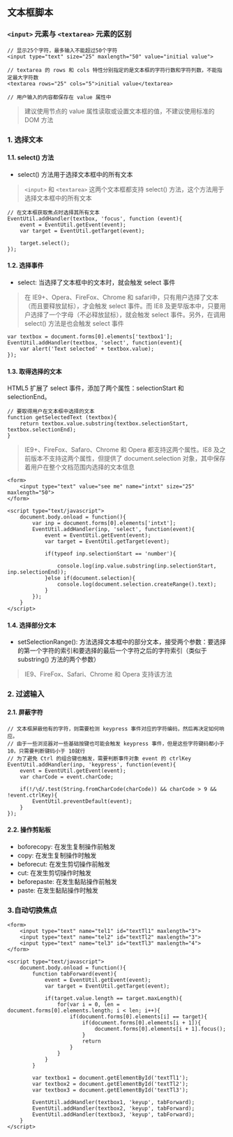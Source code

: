 ## 文本框脚本

### `<input>` 元素与 `<textarea>` 元素的区别

```
// 显示25个字符，最多输入不能超过50个字符
<input type="text" size="25" maxlength="50" value="initial value">

// textarea 的 rows 和 cols 特性分别指定的是文本框的字符行数和字符列数，不能指定最大字符数
<textarea rows="25" cols="5">initial value</textarea>

// 用户输入的内容都保存在 value 属性中
```

> 建议使用节点的 value 属性读取或设置文本框的值，不建议使用标准的 DOM 方法

### 1. 选择文本

#### 1.1. select() 方法

- select() 方法用于选择文本框中的所有文本

> `<input>` 和 `<textarea>` 这两个文本框都支持 select() 方法，这个方法用于选择文本框中的所有文本

```
// 在文本框获取焦点时选择其所有文本
EventUtil.addHandler(textbox, 'focus', function (event){
	event = EventUtil.getEvent(event);
	var target = EventUtil.getTarget(event);

	target.select();
});
```

#### 1.2. 选择事件

- select: 当选择了文本框中的文本时，就会触发 select 事件

> 在 IE9+、Opera、FireFox、Chrome 和 safari中，只有用户选择了文本（而且要释放鼠标），才会触发 select 事件。而 IE8 及更早版本中，只要用户选择了一个字母（不必释放鼠标），就会触发 select 事件。另外，在调用 select() 方法是也会触发 select 事件

```
var textbox = document.forms[0].elements['textbox1'];
EventUtil.addHandler(textbox, 'select', function(event){
	var alert('Text selected' + textbox.value);
});
```

#### 1.3. 取得选择的文本

HTML5 扩展了 select 事件，添加了两个属性：selectionStart 和 selectionEnd。

```
// 要取得用户在文本框中选择的文本
function getSelectedText (textbox){
	return textbox.value.substring(textbox.selectionStart, textbox.selectionEnd);
}
```

> IE9+、FireFox、Safaro、Chrome 和 Opera 都支持这两个属性。IE8 及之前版本不支持这两个属性，但提供了 document.selection 对象，其中保存着用户在整个文档范围内选择的文本信息

```
<form>
	<input type="text" value="see me" name="intxt" size="25" maxlength="50">
</form>

<script type="text/javascript">
	document.body.onload = function(){
		var inp = document.forms[0].elements['intxt'];
		EventUtil.addHandler(inp, 'select', function(event){
			event = EventUtil.getEvent(event);
			var target = EventUtil.getTarget(event);

			if(typeof inp.selectionStart == 'number'){

				console.log(inp.value.substring(inp.selectionStart, inp.selectionEnd));
			}else if(document.selection){
				console.log(document.selection.createRange().text);
			}
		});
	}
</script>
```

#### 1.4. 选择部分文本

- setSelectionRange(): 方法选择文本框中的部分文本，接受两个参数：要选择的第一个字符的索引和要选择的最后一个字符之后的字符索引（类似于 substring() 方法的两个参数）

> IE9、FireFox、Safari、Chrome 和 Opera 支持该方法

### 2. 过滤输入

#### 2.1. 屏蔽字符

```
// 文本框屏蔽他有的字符，则需要检测 keypress 事件对应的字符编码，然后再决定如何响应。
// 由于一些浏览器对一些基础按键也可能会触发 keypress 事件，但是这些字符键码都小于 10，只需要判断键码小于 10就行
// 为了避免 Ctrl 的组合键也触发，需要判断事件对象 event 的 ctrlKey
EventUtil.addHandler(inp, 'keypress', function(event){
	event = EventUtil.getEvent(event);
	var charCode = event.charCode;

	if(!/\d/.test(String.fromCharCode(charCode)) && charCode > 9 && !event.ctrlKey){
		EventUtil.preventDefault(event);
	}
});
```

#### 2.2. 操作剪贴板

- boforecopy: 在发生复制操作前触发
- copy: 在发生复制操作时触发
- beforecut: 在发生剪切操作前触发
- cut: 在发生剪切操作时触发
- beforepaste: 在发生黏贴操作前触发
- paste: 在发生黏贴操作时触发

### 3.自动切换焦点

```
<form>
	<input type="text" name="tel1" id="textTl1" maxlength="3">
	<input type="text" name="tel2" id="textTl2" maxlength="3">
	<input type="text" name="tel3" id="textTl3" maxlength="4">
</form>

<script type="text/javascript">
	document.body.onload = function(){
		function tabForward(event){
			event = EventUtil.getEvent(event);
			var target = EventUtil.getTarget(event);

			if(target.value.length == target.maxLength){
				for(var i = 0, len = document.forms[0].elements.length; i < len; i++){
					if(document.forms[0].elements[i] == target){
						if(document.forms[0].elements[i + 1]){
							document.forms[0].elements[i + 1].focus();
						}
						return
					}
				}
			}
		}

		var textbox1 = document.getElementById('textTl1');
		var textbox2 = document.getElementById('textTl2');
		var textbox3 = document.getElementById('textTl3');

		EventUtil.addHandler(textbox1, 'keyup', tabForward);
		EventUtil.addHandler(textbox2, 'keyup', tabForward);
		EventUtil.addHandler(textbox3, 'keyup', tabForward);
	}
</script>
```